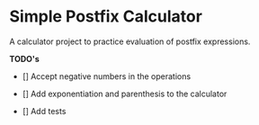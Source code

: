 # Simple Postfix Calculator

A calculator project to practice evaluation of postfix expressions.

**TODO's**

- [] Accept negative numbers in the operations

- [] Add exponentiation and parenthesis to the calculator

- [] Add tests

